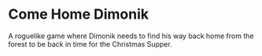 # Come Home Dimonik
 A roguelike game where Dimonik needs to find his way back home from the forest to be back in time for the Christmas Supper.
